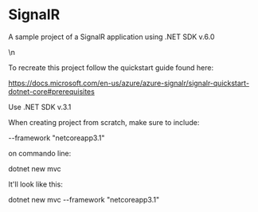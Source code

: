 # SignalR
A sample project of a SignalR application using .NET SDK v.6.0

\n

To recreate this project follow the quickstart guide found here: 

https://docs.microsoft.com/en-us/azure/azure-signalr/signalr-quickstart-dotnet-core#prerequisites

Use .NET SDK v.3.1


When creating project from scratch, make sure to include:

--framework "netcoreapp3.1"

on commando line: 

dotnet new mvc

It'll look like this:

dotnet new mvc --framework "netcoreapp3.1"
